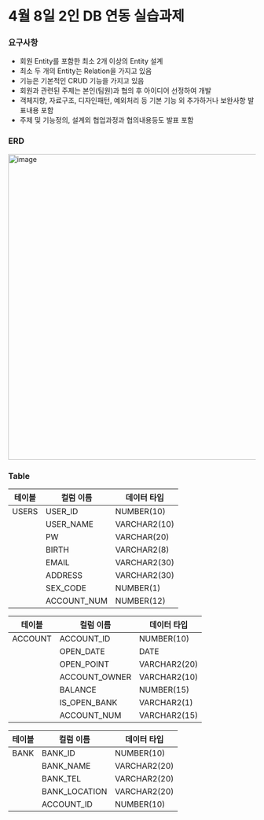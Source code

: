 # 4월 8일 2인 DB 연동 실습과제
### 요구사항

- 회원 Entity를 포함한 최소 2개 이상의 Entity 설계
- 최소 두 개의 Entity는 Relation을 가지고 있음
- 기능은 기본적인 CRUD 기능을 가지고 있음
- 회원과 관련된 주제는 본인(팀원)과 협의 후 아이디어 선정하여 개발
- 객체지향, 자료구조, 디자인패턴, 예외처리 등 기본 기능 외 추가하거나 보완사항 발표내용 포함
- 주제 및 기능정의, 설계외 협업과정과 협의내용등도 발표 포함

### ERD
<img width="622" alt="image" src="https://github.com/Jyebin/shinhan-academy/assets/108725996/aac658a2-f6b7-4f99-919e-66f0f680218d">

### Table
| 테이블 | 컬럼 이름 | 데이터 타입 |
|--------|-----------|------------|
| USERS  | USER_ID   | NUMBER(10) |
|        | USER_NAME | VARCHAR2(10) |
|        | PW        | VARCHAR(20) |
|        | BIRTH     | VARCHAR2(8) |
|        | EMAIL     | VARCHAR2(30) |
|        | ADDRESS   | VARCHAR2(30) |
|        | SEX_CODE  | NUMBER(1) |
|        | ACCOUNT_NUM | NUMBER(12) |


| 테이블 | 컬럼 이름 | 데이터 타입 |
|--------|-----------|------------|
| ACCOUNT| ACCOUNT_ID | NUMBER(10) |
|        | OPEN_DATE | DATE |
|        | OPEN_POINT| VARCHAR2(20) |
|        | ACCOUNT_OWNER | VARCHAR2(10) |
|        | BALANCE   | NUMBER(15) |
|        | IS_OPEN_BANK | VARCHAR2(1) |
|        | ACCOUNT_NUM | VARCHAR2(15) |


| 테이블 | 컬럼 이름 | 데이터 타입 |
|--------|-----------|------------|
| BANK   | BANK_ID   | NUMBER(10) |
|        | BANK_NAME | VARCHAR2(20) |
|        | BANK_TEL  | VARCHAR2(20) |
|        | BANK_LOCATION | VARCHAR2(20) |
|        | ACCOUNT_ID| NUMBER(10) |
